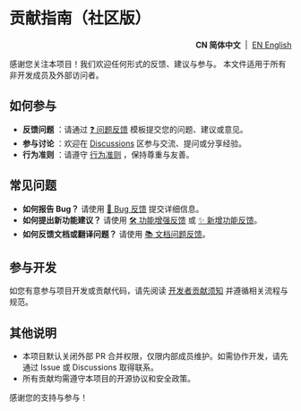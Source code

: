 # 贡献指南（社区版）

<!--suppress HtmlDeprecatedAttribute -->
<p align="right">
  <strong>CN 简体中文</strong> &nbsp;|&nbsp;
  <a href="https://github.com/ArcesTeam/infra-maven/blob/main/.github/lang/en-US/CONTRIBUTING.md" title="English">EN English</a>
</p>

感谢您关注本项目！我们欢迎任何形式的反馈、建议与参与。
本文件适用于所有非开发成员及外部访问者。

## 如何参与

- **反馈问题**
  ：请通过 [❓ 问题反馈](https://github.com/ArcesTeam/infra-maven/issues/new?template=03_Question_Report.yaml)
  模板提交您的问题、建议或意见。
- **参与讨论**
  ：欢迎在 [Discussions](https://github.com/orgs/ArcesTeam/discussions)
  区参与交流、提问或分享经验。
- **行为准则**
  ：请遵守 [行为准则](https://github.com/ArcesTeam/infra-maven/blob/main/.github/lang/zh-CN/CODE_OF_CONDUCT.md)
  ，保持尊重与友善。

## 常见问题

- **如何报告 Bug？**
  请使用 [🐛 Bug 反馈](https://github.com/ArcesTeam/infra-maven/issues/new?template=01_Bug_Report.yaml)
  提交详细信息。
- **如何提出新功能建议？**
  请使用 [🛠️ 功能增强反馈](https://github.com/ArcesTeam/infra-maven/issues/new?template=04_Enhancement_Report.yaml)
  或 [✨ 新增功能反馈](https://github.com/ArcesTeam/infra-maven/issues/new?template=05_Feature_Report.yaml)。
- **如何反馈文档或翻译问题？**
  请使用 [📚️ 文档问题反馈](https://github.com/ArcesTeam/infra-maven/issues/new?template=06_Documentation_Report.yaml)。

## 参与开发

如您有意参与项目开发或贡献代码，请先阅读 [开发者贡献须知](https://github.com/ArcesTeam/infra-maven/blob/main/.github/lang/zh-CN/CONTRIBUTING-DEV.md)
并遵循相关流程与规范。

## 其他说明

- 本项目默认关闭外部 PR 合并权限，仅限内部成员维护。如需协作开发，请先通过 Issue 或
  Discussions 取得联系。
- 所有贡献均需遵守本项目的开源协议和安全政策。

感谢您的支持与参与！
